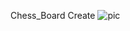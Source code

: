 Chess_Board Create 
![pic](https://github.com/Siddiquiweb/chess-board/assets/157453608/2f256798-4294-4972-8021-ed3492cb6b7a)
